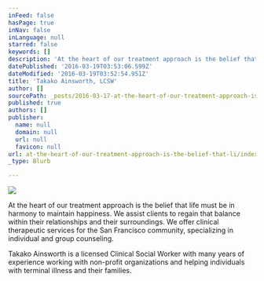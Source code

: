 ```yaml
---
inFeed: false
hasPage: true
inNav: false
inLanguage: null
starred: false
keywords: []
description: 'At the heart of our treatment approach is the belief that life must be in harmony to maintain happiness. We assist clients to regain that balance within their relationships and their surroundings. We offer clinical therapeutic services for the San Francisco community, specializing in individual and group counseling.'
datePublished: '2016-03-19T03:53:06.599Z'
dateModified: '2016-03-19T03:52:54.951Z'
title: 'Takako Ainsworth, LCSW'
author: []
sourcePath: _posts/2016-03-17-at-the-heart-of-our-treatment-approach-is-the-belief-that-li.md
published: true
authors: []
publisher:
  name: null
  domain: null
  url: null
  favicon: null
url: at-the-heart-of-our-treatment-approach-is-the-belief-that-li/index.html
_type: Blurb

---
```

![](https://the-grid-user-content.s3-us-west-2.amazonaws.com/f7cdf103-1b18-4f53-aa97-d641cd50084c.jpg)

At the heart of our treatment approach is the belief that life must be in harmony to maintain happiness. We assist clients to regain that balance within their relationships and their surroundings. We offer clinical therapeutic services for the San Francisco community, specializing in individual and group counseling.

Takako Ainsworth is a licensed Clinical Social Worker with many years of experience working with non-profit organizations and helping individuals with terminal illness and their families.
